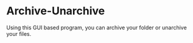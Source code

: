 # Archive-Unarchive
Using this GUI based program, you can archive your folder or unarchive your files.
